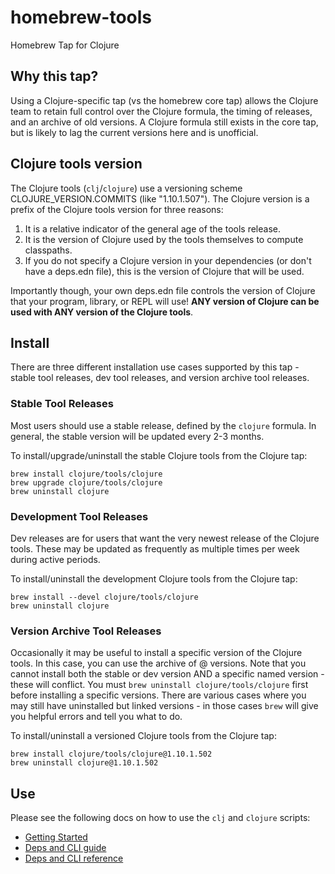 homebrew-tools
================

Homebrew Tap for Clojure

## Why this tap?

Using a Clojure-specific tap (vs the homebrew core tap) allows the Clojure team to retain full control over the Clojure formula, the timing of releases, and an archive of old versions. A Clojure formula still exists in the core tap, but is likely to lag the current versions here and is unofficial.

## Clojure tools version

The Clojure tools (`clj`/`clojure`) use a versioning scheme CLOJURE_VERSION.COMMITS (like "1.10.1.507"). The Clojure version is a prefix of the Clojure tools version for three reasons:

1. It is a relative indicator of the general age of the tools release.
2. It is the version of Clojure used by the tools themselves to compute classpaths.
3. If you do not specify a Clojure version in your dependencies (or don't have a deps.edn file), this is the version of Clojure that will be used.

Importantly though, your own deps.edn file controls the version of Clojure that your program, library, or REPL will use! **ANY version of Clojure can be used with ANY version of the Clojure tools**.

## Install

There are three different installation use cases supported by this tap - stable tool releases, dev tool releases, and version archive tool releases.

### Stable Tool Releases

Most users should use a stable release, defined by the `clojure` formula. In general, the stable version will be updated every 2-3 months.

To install/upgrade/uninstall the stable Clojure tools from the Clojure tap:

```
brew install clojure/tools/clojure
brew upgrade clojure/tools/clojure
brew uninstall clojure
```

### Development Tool Releases

Dev releases are for users that want the very newest release of the Clojure tools. These may be updated as frequently as multiple times per week during active periods.

To install/uninstall the development Clojure tools from the Clojure tap:

```
brew install --devel clojure/tools/clojure
brew uninstall clojure
```

### Version Archive Tool Releases

Occasionally it may be useful to install a specific version of the Clojure tools. In this case, you can use the archive of @ versions. Note that you cannot install both the stable or dev version AND a specific named version - these will conflict. You must `brew uninstall clojure/tools/clojure` first before installing a specific versions. There are various cases where you may still have uninstalled but linked versions - in those cases `brew` will give you helpful errors and tell you what to do.

To install/uninstall a versioned Clojure tools from the Clojure tap:

```
brew install clojure/tools/clojure@1.10.1.502
brew uninstall clojure@1.10.1.502
```

## Use

Please see the following docs on how to use the `clj` and `clojure` scripts:

* [Getting Started](https://clojure.org/guides/getting_started)
* [Deps and CLI guide](https://clojure.org/guides/deps_and_cli)
* [Deps and CLI reference](https://clojure.org/reference/deps_and_cli)

